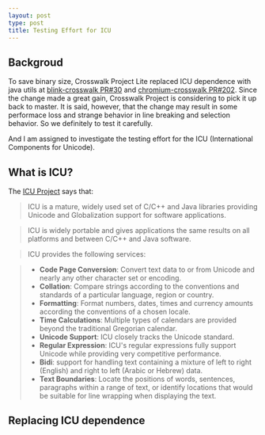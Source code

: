 ```yaml
---
layout: post
type: post
title: Testing Effort for ICU
---
```


## Backgroud

To save binary size, Crosswalk Project Lite replaced ICU dependence with java utils at [blink-crosswalk PR#30](https://github.com/crosswalk-project/blink-crosswalk/pull/30/files) and [chromium-crosswalk PR#202](https://github.com/crosswalk-project/chromium-crosswalk/pull/202/files). Since the change made a great gain, Crosswalk Project is considering to pick it up back to master. It is said, however, that the change may result in some performace loss and strange behavior in line breaking and selection behavior. So we definitely to test it carefully.

And I am assigned to investigate the testing effort for the ICU (International Components for Unicode).

## What is ICU?

The [ICU Project](http://site.icu-project.org/home#TOC-What-is-ICU-) says that:

> ICU is a mature, widely used set of C/C++ and Java libraries providing Unicode and Globalization support for software applications.

> ICU is widely portable and gives applications the same results on all platforms and between C/C++ and Java software.

> ICU provides the following services:

> - **Code Page Conversion**: Convert text data to or from Unicode and nearly any other character set or encoding.
> - **Collation**: Compare strings according to the conventions and standards of a particular language, region or country.
> - **Formatting**: Format numbers, dates, times and currency amounts according the conventions of a chosen locale.
> - **Time Calculations**: Multiple types of calendars are provided beyond the traditional Gregorian calendar.
> - **Unicode Support**: ICU closely tracks the Unicode standard.
> - **Regular Expression**: ICU's regular expressions fully support Unicode while providing very competitive performance.
> - **Bidi**: support for handling text containing a mixture of left to right (English) and right to left (Arabic or Hebrew) data.
> - **Text Boundaries**: Locate the positions of words, sentences, paragraphs within a range of text, or identify locations that would be suitable for line wrapping when displaying the text.

## Replacing ICU dependence


